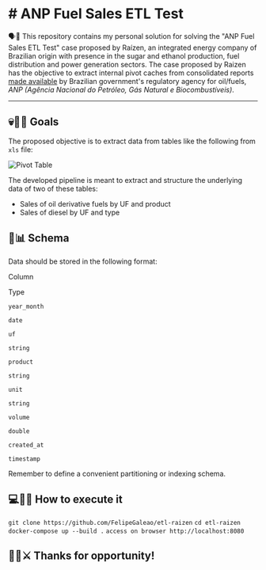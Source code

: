 # # ANP Fuel Sales ETL Test
🗣📖 This repository contains my personal solution for solving the "ANP Fuel Sales ETL Test" case proposed by Raízen, an integrated energy company of Brazilian origin with presence in the sugar and ethanol production, fuel distribution and power generation sectors. The case proposed by Raizen has the objective to extract internal pivot caches from consolidated reports [made available](http://www.anp.gov.br/dados-estatisticos) by Brazilian government's regulatory agency for oil/fuels, _ANP (Agência Nacional do Petróleo, Gás Natural e Biocombustíveis)_.
<hr>

## 💀🏴‍☠️ Goals

The proposed objective is to extract data from tables like the following from `xls` file:
 
![Pivot Table](https://github.com/raizen-analytics/data-engineering-test/raw/master/images/pivot.png)

The developed pipeline is meant to extract and structure the underlying data of two of these tables:

-   Sales of oil derivative fuels by UF and product
-   Sales of diesel by UF and type
 ## 🎲📊 Schema

Data should be stored in the following format:

Column

Type

`year_month`

`date`

`uf`

`string`

`product`

`string`

`unit`

`string`

`volume`

`double`

`created_at`

`timestamp`

Remember to define a convenient partitioning or indexing schema.

## 💻👩‍💻 How to execute it
`git clone https://github.com/FelipeGaleao/etl-raizen`
`cd etl-raizen`
`docker-compose up --build .`
`access on browser http://localhost:8080`

## 🏴‍☠️⚔ Thanks for opportunity!